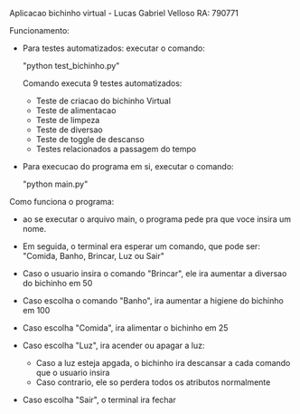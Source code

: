 Aplicacao bichinho virtual - Lucas Gabriel Velloso 
RA: 790771

Funcionamento:

- Para testes automatizados: executar o comando:
    
    "python test_bichinho.py"

    Comando executa 9 testes automatizados:
    - Teste de criacao do bichinho Virtual
    - Teste de alimentacao
    - Teste de limpeza
    - Teste de diversao
    - Teste de toggle de descanso
    - Testes relacionados a passagem do tempo

- Para execucao do programa em si, executar o comando:

    "python main.py"

Como funciona o programa:

- ao se executar o arquivo main, o programa pede pra que voce insira um nome.
- Em seguida, o terminal era esperar um comando, que pode ser: "Comida, Banho, Brincar, Luz ou Sair"
- Caso o usuario insira o comando "Brincar", ele ira aumentar a diversao do bichinho em 50
- Caso escolha o comando "Banho", ira aumentar a higiene do bichinho em 100
- Caso escolha "Comida", ira alimentar o bichinho em 25
- Caso escolha "Luz", ira acender ou apagar a luz:

    - Caso a luz esteja apgada, o bichinho ira descansar a cada comando que o usuario insira
    - Caso contrario, ele so perdera todos os atributos normalmente

- Caso escolha "Sair", o terminal ira fechar
